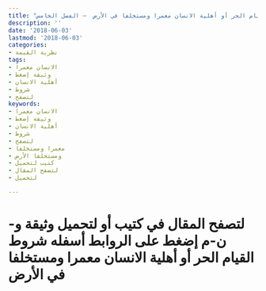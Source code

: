 ```yaml
---
title: "شروط القيام الحر أو أهلية الانسان معمرا ومستخلفا في الأرض  – الفصل الخامس"
description: ''
date: '2018-06-03'
lastmod: '2018-06-03'
categories:
- نظرية القيمة
tags:
- الانسان معمرا
- وثيقة إضغط
- أهلية الانسان
- شروط
- لتصفح
keywords:
- الانسان معمرا
- وثيقة إضغط
- أهلية الانسان
- شروط
- لتصفح
- معمرا ومستخلفا
- ومستخلفا الأرض
- كتيب لتحميل
- لتصفح المقال
- لتحميل

---
```

# **لتصفح المقال في كتيب أو لتحميل وثيقة و-ن-م إضغط على الروابط أسفله** **شروط القيام الحر أو أهلية الانسان معمرا ومستخلفا في الأرض**

###